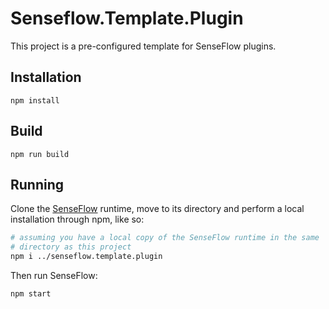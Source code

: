 # Senseflow.Template.Plugin

This project is a pre-configured template for SenseFlow plugins.

## Installation

```npm install```

## Build

```npm run build```

## Running

Clone the [SenseFlow](https://gitlab.com/multicast/senseup/SenseFlow) runtime, move to its directory and perform a local installation through npm, like so:

```sh
# assuming you have a local copy of the SenseFlow runtime in the same
# directory as this project
npm i ../senseflow.template.plugin
```

Then run SenseFlow:

```sh
npm start
```